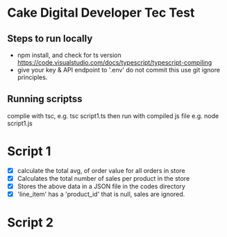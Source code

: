 # Cake Digital Developer Tec Test

## Steps to run locally
-  npm install, and check for ts version  https://code.visualstudio.com/docs/typescript/typescript-compiling
-  give your key & API endpoint to '.env' do not commit this use git ignore principles.


## Running scriptss
complie with tsc, 
e.g. tsc script1.ts
then run with compiled js file e.g. node script1.js

# Script 1

- [x] calculate the total avg, of order value for all orders in store
- [x] Calculates the total number of sales per product in the store
- [x] Stores the above data in a JSON file in the codes directory
- [x] 'line_item' has a 'product_id' that is null, sales are ignored. 

# Script 2 